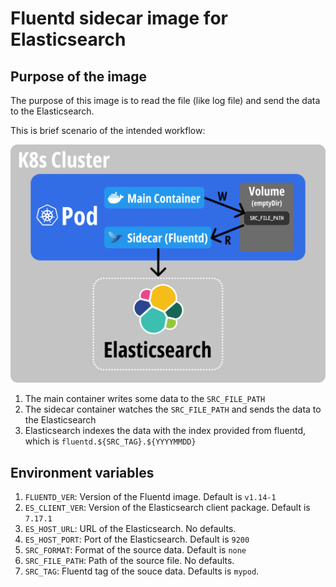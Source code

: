 # Fluentd sidecar image for Elasticsearch

## Purpose of the image

The purpose of this image is to read the file (like log file) and send the data to the Elasticsearch.

This is brief scenario of the intended workflow:

![overview](./docs/overview.png)

1. The main container writes some data to the `SRC_FILE_PATH`
2. The sidecar container watches the `SRC_FILE_PATH` and sends the data to the Elasticsearch
3. Elasticsearch indexes the data with the index provided from fluentd, which is `fluentd.${SRC_TAG}.${YYYYMMDD}`

## Environment variables

1. `FLUENTD_VER`: Version of the Fluentd image. Default is `v1.14-1`
2. `ES_CLIENT_VER`: Version of the Elasticsearch client package. Default is `7.17.1`
3. `ES_HOST_URL`: URL of the Elasticsearch. No defaults.
4. `ES_HOST_PORT`: Port of the Elasticsearch. Default is `9200`
5. `SRC_FORMAT`: Format of the source data. Default is `none`
6. `SRC_FILE_PATH`: Path of the source file. No defaults.
7. `SRC_TAG`: Fluentd tag of the souce data. Defaults is `mypod`.
